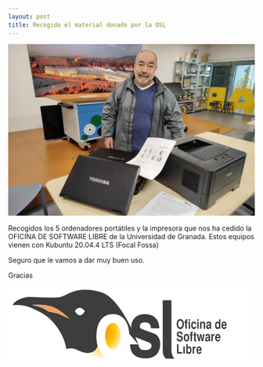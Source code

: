 ```yaml
---
layout: post
title: Recogido el material donado por la OSL 
---
```


<p align="center" >
<img src="/images/fede_osl.jpg" width="600" height="350"/>


</p>

Recogidos los 5 ordenadores portátiles y la impresora que nos ha cedido la OFICINA DE SOFTWARE LIBRE de la Universidad de Granada.
Estos equipos vienen con Kubuntu 20.04.4 LTS (Focal Fossa)

Seguro que le vamos a dar muy buen uso.

Gracias




<p align="center" >
<img src="/images/logoOSL.png" width="600" height="150"/>


</p>
